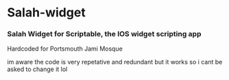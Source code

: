 # Salah-widget

### Salah Widget for Scriptable, the IOS widget scripting app

Hardcoded for Portsmouth Jami Mosque

im aware the code is very repetative and redundant but it works so i cant be asked to change it lol

